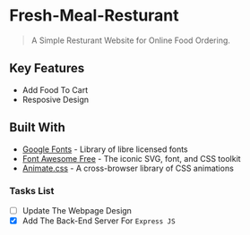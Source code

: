 # Fresh-Meal-Resturant
> A Simple Resturant Website for Online Food Ordering.

## Key Features

* Add Food To Cart
* Resposive Design

## Built With

* [Google Fonts](https://github.com/google/fonts) - Library of libre licensed fonts
* [Font Awesome Free](https://github.com/FortAwesome/Font-Awesome) - The iconic SVG, font, and CSS toolkit
* [Animate.css](https://github.com/daneden/animate.css) - A cross-browser library of CSS animations



### Tasks List
- [ ] Update The Webpage Design
- [x] Add The Back-End Server For `Express JS`
